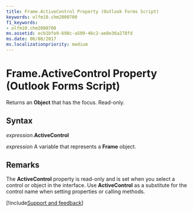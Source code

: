 ```yaml
---
title: Frame.ActiveControl Property (Outlook Forms Script)
keywords: olfm10.chm2000700
f1_keywords:
- olfm10.chm2000700
ms.assetid: ecb1bfe9-698c-a509-46c2-ae8e36a278fd
ms.date: 06/08/2017
ms.localizationpriority: medium
---
```



# Frame.ActiveControl Property (Outlook Forms Script)

Returns an **Object** that has the focus. Read-only.


## Syntax

_expression_.**ActiveControl**

_expression_ A variable that represents a **Frame** object.


## Remarks

The **ActiveControl** property is read-only and is set when you select a control or object in the interface. Use **ActiveControl** as a substitute for the control name when setting properties or calling methods.

[!include[Support and feedback](~/includes/feedback-boilerplate.md)]